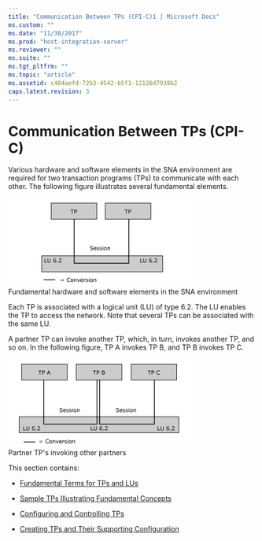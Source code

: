 ```yaml
---
title: "Communication Between TPs (CPI-C)1 | Microsoft Docs"
ms.custom: ""
ms.date: "11/30/2017"
ms.prod: "host-integration-server"
ms.reviewer: ""
ms.suite: ""
ms.tgt_pltfrm: ""
ms.topic: "article"
ms.assetid: c404aefd-72b3-4542-b5f1-12126d7938b2
caps.latest.revision: 3
---
```

# Communication Between TPs (CPI-C)
Various hardware and software elements in the SNA environment are required for two transaction programs (TPs) to communicate with each other. The following figure illustrates several fundamental elements.  
  
 ![](../core/media/appc2a.gif "appc2a")  
Fundamental hardware and software elements in the SNA environment  
  
 Each TP is associated with a logical unit (LU) of type 6.2. The LU enables the TP to access the network. Note that several TPs can be associated with the same LU.  
  
 A partner TP can invoke another TP, which, in turn, invokes another TP, and so on. In the following figure, TP A invokes TP B, and TP B invokes TP C.  
  
 ![](../core/media/appc2b.gif "appc2b")  
Partner TP's invoking other partners  
  
 This section contains:  
  
-   [Fundamental Terms for TPs and LUs](../HIS2010/fundamental-terms-for-tps-and-lus-cpi-c-1.md)  
  
-   [Sample TPs Illustrating Fundamental Concepts](../HIS2010/sample-tps-illustrating-fundamental-concepts-cpi-c-1.md)  
  
-   [Configuring and Controlling TPs](../HIS2010/configuring-and-controlling-tps-cpi-c-1.md)  
  
-   [Creating TPs and Their Supporting Configuration](../HIS2010/creating-tps-and-their-supporting-configuration-cpi-c-1.md)